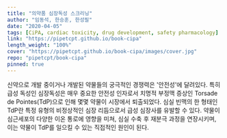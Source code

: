 ```yaml
---
title: "의약품 심장독성 스크리닝"
author: "임동석, 한승훈, 한성필"
date: "2020-04-05"
tags: [CiPA, cardiac toxicity, drug development, safety pharmacology]
link: "https://pipetcpt.github.io/book-cipa"
length_weight: "100%"
cover: "https://pipetcpt.github.io/book-cipa/images/cover.jpg"
repo: "pipetcpt/book-cipa"
pinned: true
---
```


신약으로 개발 중이거나 개발된 약물들의 궁극적인 경쟁력은 '안전성'에 달려있다. 특히 급성 독성인 심장독성은 매우 중요한 안전성 인자로서 치명적 부정맥 증상인 Torsade de Pointes(TdP)으로 인해 몇몇 약물이 시장에서 퇴출되었다. 심실 빈맥의 한 형태인 TdP란 특정 유형의 비정상적인 심장 리듬으로서 급성 심장사를 유발할 수 있다. 약물이 심근세포의 다양한 이온 통로에 영향을 미쳐, 심실 수축 후 재분극 과정을 연장시키며, 이는 약물이 TdP를 일으킬 수 있는 직접적인 원인이 된다.
